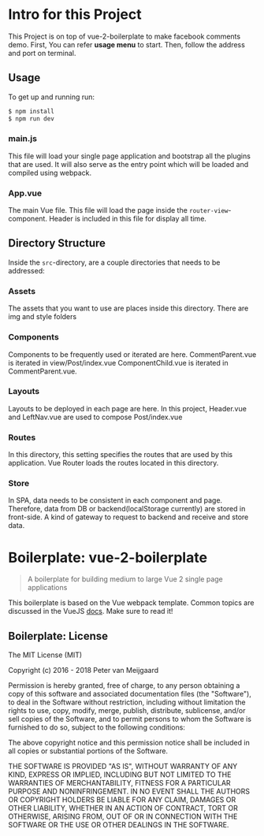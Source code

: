 # Intro for this Project
This Project is on top of vue-2-boilerplate to make facebook comments demo.
First, You can refer **usage menu** to start.
Then, follow the address and port on terminal.

## Usage
To get up and running run:
``` bash
$ npm install
$ npm run dev
```

### main.js ###
This file will load your single page application and bootstrap all the plugins that are used.
It will also serve as the entry point which will be loaded and compiled using webpack.

### App.vue ###
The main Vue file.
This file will load the page inside the `router-view`-component.
Header is included in this file for display all time.

## Directory Structure ##
Inside the `src`-directory, are a couple directories that needs to be addressed:

### Assets ###
The assets that you want to use are places inside this directory.
There are img and style folders

### Components ###
Components to be frequently used or iterated are here.
CommentParent.vue is iterated in view/Post/index.vue
ComponentChild.vue is iterated in CommentParent.vue.

### Layouts ###
Layouts to be deployed in each page are here.
In this project, Header.vue and LeftNav.vue are used to compose Post/index.vue

### Routes ###
In this directory, this setting specifies the routes that are used by this application.
Vue Router loads the routes located in this directory.

### Store ###
In SPA, data needs to be consistent in each component and page.
Therefore, data from DB or backend(localStorage currently) are stored in front-side.
A kind of gateway to request to backend and receive and store data.






# Boilerplate: vue-2-boilerplate
> A boilerplate for building medium to large Vue 2 single page applications

This boilerplate is based on the Vue webpack template.
Common topics are discussed in the VueJS [docs](http://vuejs-templates.github.io/webpack). Make sure to read it!


## Boilerplate: License ##
The MIT License (MIT)

Copyright (c) 2016 - 2018 Peter van Meijgaard

Permission is hereby granted, free of charge, to any person obtaining a copy of this software and associated documentation files (the "Software"), to deal in the Software without restriction, including without limitation the rights to use, copy, modify, merge, publish, distribute, sublicense, and/or sell copies of the Software, and to permit persons to whom the Software is furnished to do so, subject to the following conditions:

The above copyright notice and this permission notice shall be included in all copies or substantial portions of the Software.

THE SOFTWARE IS PROVIDED "AS IS", WITHOUT WARRANTY OF ANY KIND, EXPRESS OR IMPLIED, INCLUDING BUT NOT LIMITED TO THE WARRANTIES OF MERCHANTABILITY, FITNESS FOR A PARTICULAR PURPOSE AND NONINFRINGEMENT. IN NO EVENT SHALL THE AUTHORS OR COPYRIGHT HOLDERS BE LIABLE FOR ANY CLAIM, DAMAGES OR OTHER LIABILITY, WHETHER IN AN ACTION OF CONTRACT, TORT OR OTHERWISE, ARISING FROM, OUT OF OR IN CONNECTION WITH THE SOFTWARE OR THE USE OR OTHER DEALINGS IN THE SOFTWARE.
